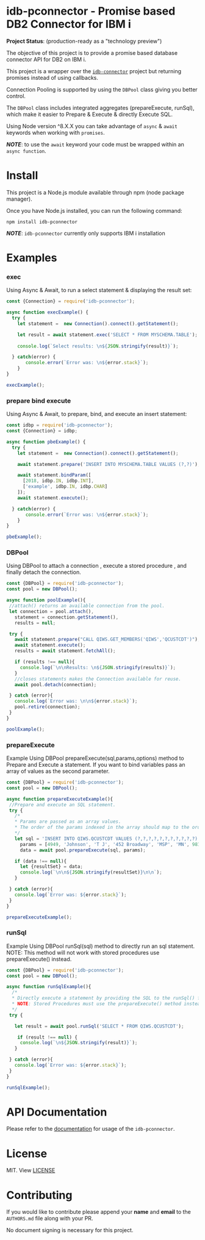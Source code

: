 # **idb-pconnector - Promise based DB2 Connector for IBM i**

**Project Status**: (production-ready as a "technology preview")

The objective of this project is to provide a promise based database connector API for DB2 on IBM i.


This project is a wrapper over the [`idb-connector`](https://bitbucket.org/litmis/nodejs-idb-connector) project but returning promises instead of using callbacks.


Connection Pooling is supported by using the `DBPool` class giving you better control.


The `DBPool` class includes integrated aggregates (prepareExecute, runSql), which make it easier to Prepare & Execute & directly Execute SQL. 


Using Node version ^8.X.X you can take advantage of `async` & `await` keywords when working with `promises`. 


***NOTE***: to use the `await` keyword your code must be wrapped within an `async function`.


# **Install**
This project is a Node.js module available through npm (node package manager).

Once you have Node.js installed, you can run the following command: 

`npm install idb-pconnector`

***NOTE***: `idb-pconnector` currently only supports IBM i installation

# **Examples**

### exec
Using Async & Await, to run a select statement & displaying the result set:


```javascript
const {Connection} = require('idb-pconnector');

async function execExample() {
  try {
    let statement =  new Connection().connect().getStatement();

    let result = await statement.exec('SELECT * FROM MYSCHEMA.TABLE');
    
    console.log(`Select results: \n${JSON.stringify(result)}`);

  } catch(error) {
       console.error(`Error was: \n${error.stack}`);
    }
}

execExample();

```
### prepare bind execute
Using Async & Await, to prepare, bind, and execute an insert statement:

```javascript
const idbp = require('idb-pconnector');
const {Connection} = idbp;

async function pbeExample() {
  try {
    let statement =  new Connection().connect().getStatement();

    await statement.prepare('INSERT INTO MYSCHEMA.TABLE VALUES (?,?)');

    await statement.bindParam([
      [2018, idbp.IN, idbp.INT],
      ['example', idbp.IN, idbp.CHAR]
    ]);
    await statement.execute();

  } catch(error) {
       console.error(`Error was: \n${error.stack}`);
    }
}

pbeExample();

```
### DBPool

Using DBPool to attach a connection , execute a stored procedure , and finally detach the connection.

```javascript
const {DBPool} = require('idb-pconnector');
const pool = new DBPool();

async function poolExample(){
 //attach() returns an available connection from the pool.
 let connection = pool.attach(),
   statement = connection.getStatement(),
   results = null;

 try {
   await statement.prepare("CALL QIWS.GET_MEMBERS('QIWS','QCUSTCDT')");
   await statement.execute();
   results = await statement.fetchAll();

   if (results !== null){
     console.log(`\n\nResults: \n${JSON.stringify(results)}`);
   }
   //closes statements makes the Connection available for reuse.
   await pool.detach(connection);

 } catch (error){
   console.log(`Error was: \n\n${error.stack}`);
   pool.retire(connection);
 }
}

poolExample();


```
### prepareExecute

Example Using DBPool prepareExecute(sql,params,options) method to Prepare and Execute a statement.
If you want to bind variables pass an array of values as the second parameter.

```javascript
const {DBPool} = require('idb-pconnector');
const pool = new DBPool();

async function prepareExecuteExample(){
 //Prepare and execute an SQL statement.
 try {
   /*
   * Params are passed as an array values.
   * The order of the params indexed in the array should map to the order of the parameter markers(i.e. '?').
   */
   let sql = 'INSERT INTO QIWS.QCUSTCDT VALUES (?,?,?,?,?,?,?,?,?,?,?) with NONE',
     params = [4949, 'Johnson', 'T J', '452 Broadway', 'MSP', 'MN', 9810, 2000, 1, 250, 0.00],
     data = await pool.prepareExecute(sql, params);

   if (data !== null){
     let {resultSet} = data;
     console.log(`\n\n${JSON.stringify(resultSet)}\n\n`);
   }

 } catch (error){
   console.log(`Error was: ${error.stack}`);
 }
}

prepareExecuteExample();

```
### runSql

Example Using DBPool runSql(sql) method to directly run an sql statement.
NOTE: This method will not work with stored procedures use prepareExecute() instead.

```javascript
const {DBPool} = require('idb-pconnector');
const pool = new DBPool();

async function runSqlExample(){
  /*
  * Directly execute a statement by providing the SQL to the runSql() function.
  * NOTE: Stored Procedures must use the prepareExecute() method instead.
  */
 try {

   let result = await pool.runSql('SELECT * FROM QIWS.QCUSTCDT');

    if (result !== null) {
     console.log(`\n${JSON.stringify(result)}`);
   }

 } catch (error){
   console.log(`Error was: ${error.stack}`);
 }
}

runSqlExample();

```

# **API Documentation**

Please refer to the [documentation](https://bitbucket.org/litmis/nodejs-idb-pconnector/src/master/docs/README.md) for usage of the `idb-pconnector`.

# **License**
MIT. View [LICENSE](https://bitbucket.org/litmis/nodejs-idb-pconnector/src/master/LICENSE)

# **Contributing**
If you would like to contribute please append your **name** and **email** to the `AUTHORS.md` file along with your PR.

No document signing is necessary for this project.
